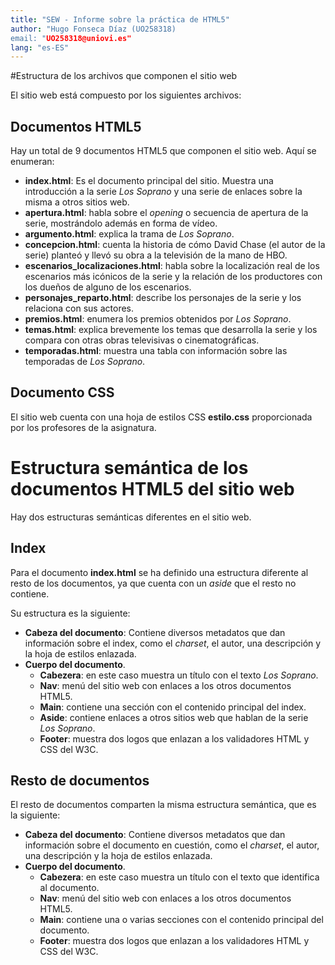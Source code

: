```yaml
---
title: "SEW - Informe sobre la práctica de HTML5"
author: "Hugo Fonseca Díaz (UO258318)
email: "UO258318@uniovi.es"
lang: "es-ES"
---
```

#Estructura de los archivos que componen el sitio web

El sitio web está compuesto por los siguientes archivos:

## Documentos HTML5

Hay un total de 9 documentos HTML5 que componen el sitio web. Aquí se enumeran:

- **index.html**: Es el documento principal del sitio. Muestra una introducción a la serie *Los Soprano* y una serie de enlaces sobre la misma a otros sitios web.
- **apertura.html**: habla sobre el *opening* o secuencia de apertura de la serie, mostrándolo además en forma de vídeo.
- **argumento.html**: explica la trama de *Los Soprano*.
- **concepcion.html**: cuenta la historia de cómo David Chase (el autor de la serie) planteó y llevó su obra a la televisión de la mano de HBO.
- **escenarios_localizaciones.html**: habla sobre la localización real de los escenarios más icónicos de la serie y la relación de los productores con los dueños de alguno de los escenarios.
- **personajes_reparto.html**: describe los personajes de la serie y los relaciona con sus actores.
- **premios.html**: enumera los premios obtenidos por *Los Soprano*.
- **temas.html**: explica brevemente los temas que desarrolla la serie y los compara con otras obras televisivas o cinematográficas.
- **temporadas.html**: muestra una tabla con información sobre las temporadas de *Los Soprano*.

## Documento CSS

El sitio web cuenta con una hoja de estilos CSS **estilo.css** proporcionada por los profesores de la asignatura.


# Estructura semántica de los documentos HTML5 del sitio web

Hay dos estructuras semánticas diferentes en el sitio web.

## Index

Para el documento **index.html** se ha definido una estructura diferente al resto de los documentos, ya que cuenta con un *aside* que el resto no contiene.

Su estructura es la siguiente:

- **Cabeza del documento**: Contiene diversos metadatos que dan información sobre el index, como el *charset*, el autor, una descripción y la hoja de estilos enlazada.
- **Cuerpo del documento**.
    - **Cabezera**: en este caso muestra un título con el texto *Los Soprano*.
    - **Nav**: menú del sitio web con enlaces a los otros documentos HTML5.
    - **Main**: contiene una sección con el contenido principal del index.
    - **Aside**: contiene enlaces a otros sitios web que hablan de la serie *Los Soprano*.
    - **Footer**: muestra dos logos que enlazan a los validadores HTML y CSS del W3C.

## Resto de documentos

El resto de documentos comparten la misma estructura semántica, que es la siguiente:

- **Cabeza del documento**: Contiene diversos metadatos que dan información sobre el documento en cuestión, como el *charset*, el autor, una descripción y la hoja de estilos enlazada.
- **Cuerpo del documento**.
    - **Cabezera**: en este caso muestra un título con el texto que identifica al documento.
    - **Nav**: menú del sitio web con enlaces a los otros documentos HTML5.
    - **Main**: contiene una o varias secciones con el contenido principal del documento.
    - **Footer**: muestra dos logos que enlazan a los validadores HTML y CSS del W3C.

